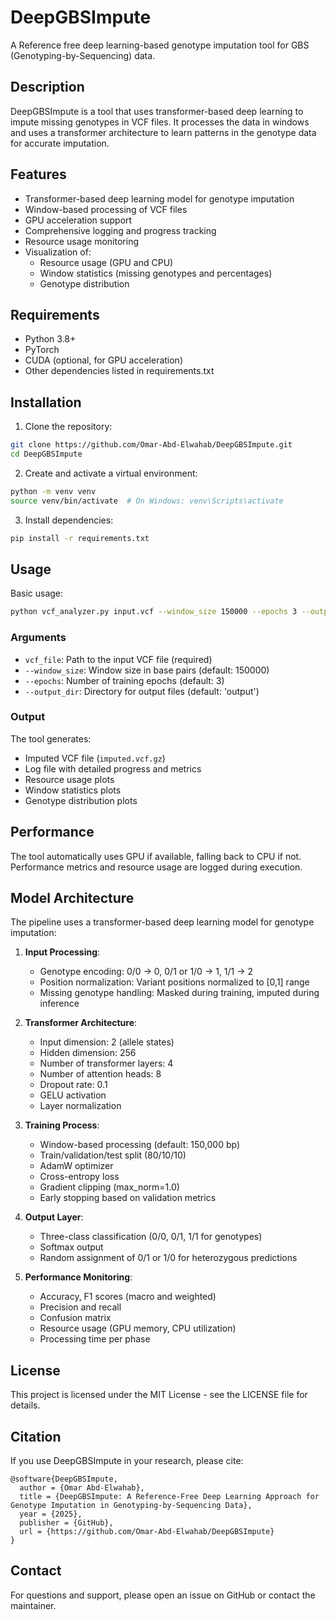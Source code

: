 # DeepGBSImpute

A Reference free deep learning-based genotype imputation tool for GBS (Genotyping-by-Sequencing) data.

## Description

DeepGBSImpute is a tool that uses transformer-based deep learning to impute missing genotypes in VCF files. It processes the data in windows and uses a transformer architecture to learn patterns in the genotype data for accurate imputation.

## Features

- Transformer-based deep learning model for genotype imputation
- Window-based processing of VCF files
- GPU acceleration support
- Comprehensive logging and progress tracking
- Resource usage monitoring
- Visualization of:
  - Resource usage (GPU and CPU)
  - Window statistics (missing genotypes and percentages)
  - Genotype distribution

## Requirements

- Python 3.8+
- PyTorch
- CUDA (optional, for GPU acceleration)
- Other dependencies listed in requirements.txt

## Installation

1. Clone the repository:
```bash
git clone https://github.com/Omar-Abd-Elwahab/DeepGBSImpute.git
cd DeepGBSImpute
```

2. Create and activate a virtual environment:
```bash
python -m venv venv
source venv/bin/activate  # On Windows: venv\Scripts\activate
```

3. Install dependencies:
```bash
pip install -r requirements.txt
```

## Usage

Basic usage:
```bash
python vcf_analyzer.py input.vcf --window_size 150000 --epochs 3 --output_dir output
```

### Arguments

- `vcf_file`: Path to the input VCF file (required)
- `--window_size`: Window size in base pairs (default: 150000)
- `--epochs`: Number of training epochs (default: 3)
- `--output_dir`: Directory for output files (default: 'output')

### Output

The tool generates:
- Imputed VCF file (`imputed.vcf.gz`)
- Log file with detailed progress and metrics
- Resource usage plots
- Window statistics plots
- Genotype distribution plots

## Performance

The tool automatically uses GPU if available, falling back to CPU if not. Performance metrics and resource usage are logged during execution.

## Model Architecture

The pipeline uses a transformer-based deep learning model for genotype imputation:

1. **Input Processing**:
   - Genotype encoding: 0/0 → 0, 0/1 or 1/0 → 1, 1/1 → 2
   - Position normalization: Variant positions normalized to [0,1] range
   - Missing genotype handling: Masked during training, imputed during inference

2. **Transformer Architecture**:
   - Input dimension: 2 (allele states)
   - Hidden dimension: 256
   - Number of transformer layers: 4
   - Number of attention heads: 8
   - Dropout rate: 0.1
   - GELU activation
   - Layer normalization

3. **Training Process**:
   - Window-based processing (default: 150,000 bp)
   - Train/validation/test split (80/10/10)
   - AdamW optimizer
   - Cross-entropy loss
   - Gradient clipping (max_norm=1.0)
   - Early stopping based on validation metrics

4. **Output Layer**:
   - Three-class classification (0/0, 0/1, 1/1 for genotypes)
   - Softmax output
   - Random assignment of 0/1 or 1/0 for heterozygous predictions

5. **Performance Monitoring**:
   - Accuracy, F1 scores (macro and weighted)
   - Precision and recall
   - Confusion matrix
   - Resource usage (GPU memory, CPU utilization)
   - Processing time per phase

## License

This project is licensed under the MIT License - see the LICENSE file for details.

## Citation

If you use DeepGBSImpute in your research, please cite:

```
@software{DeepGBSImpute,
  author = {Omar Abd-Elwahab},
  title = {DeepGBSImpute: A Reference-Free Deep Learning Approach for Genotype Imputation in Genotyping-by-Sequencing Data},
  year = {2025},
  publisher = {GitHub},
  url = {https://github.com/Omar-Abd-Elwahab/DeepGBSImpute}
}
```

## Contact

For questions and support, please open an issue on GitHub or contact the maintainer.



